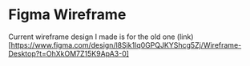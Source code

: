 # Figma Wireframe
Current wireframe design I made is for the old one (link)[https://www.figma.com/design/l8Sjk1lq0GPQJKYShcg5Zj/Wireframe-Desktop?t=OhXkOM7Z15K9ApA3-0]
